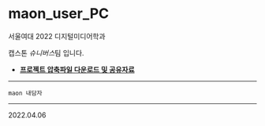 # maon_user_PC
서울여대 2022 디지털미디어학과 

캡스톤 *슈니버스*팀 입니다.


* __[프로젝트 압축파일 다운로드 및 공유자료](https://drive.google.com/drive/folders/1hwKHY7TAKy1rX2O48Xn41Xy_zrT9-QzN?usp=sharing)__

---

```
maon 내담자
```

---
2022.04.06
